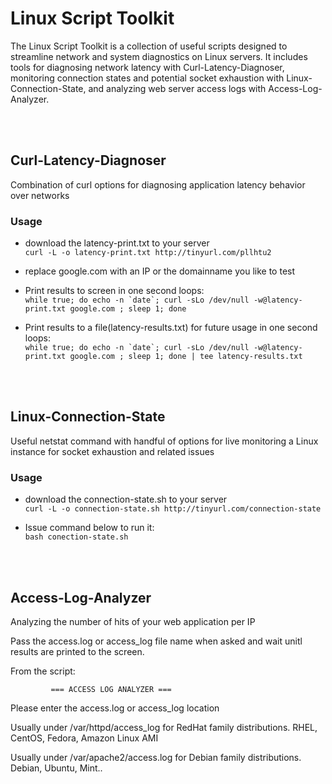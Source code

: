 # Linux Script Toolkit
The Linux Script Toolkit is a collection of useful scripts designed to streamline network and system diagnostics on Linux servers. It includes tools for diagnosing network latency with Curl-Latency-Diagnoser, monitoring connection states and potential socket exhaustion with Linux-Connection-State, and analyzing web server access logs with Access-Log-Analyzer.

<br><br>

## Curl-Latency-Diagnoser
Combination of curl options for diagnosing application latency behavior over networks

### Usage

- download the latency-print.txt to your server<br>
```curl -L -o latency-print.txt http://tinyurl.com/pllhtu2```

- replace google.com with an IP or the domainname you like to test

- Print results to screen in one second loops:<br>
```while true; do echo -n `date`; curl -sLo /dev/null -w@latency-print.txt google.com ; sleep 1; done ```

- Print results to a file(latency-results.txt) for future usage in one second loops:<br>
```while true; do echo -n `date`; curl -sLo /dev/null -w@latency-print.txt google.com ; sleep 1; done | tee latency-results.txt```

<br><br>

## Linux-Connection-State
Useful netstat command with handful of options for live monitoring a Linux instance for socket exhaustion and related issues

### Usage

- download the connection-state.sh to your server<br>
```curl -L -o connection-state.sh http://tinyurl.com/connection-state```

- Issue command below to run it:<br>
```bash conection-state.sh```

<br><br>

## Access-Log-Analyzer
Analyzing the number of hits of your web application per IP 

Pass the access.log or access_log file name when asked and wait unitl results are printed to the screen.

From the script:

             === ACCESS LOG ANALYZER ===                      
                                                              
Please enter the access.log or access_log location       
                                                              
Usually under /var/httpd/access_log for RedHat family distributions. RHEL, CentOS, Fedora, Amazon Linux AMI    
                                                              
Usually under /var/apache2/access.log for Debian family distributions. Debian, Ubuntu, Mint..                    
